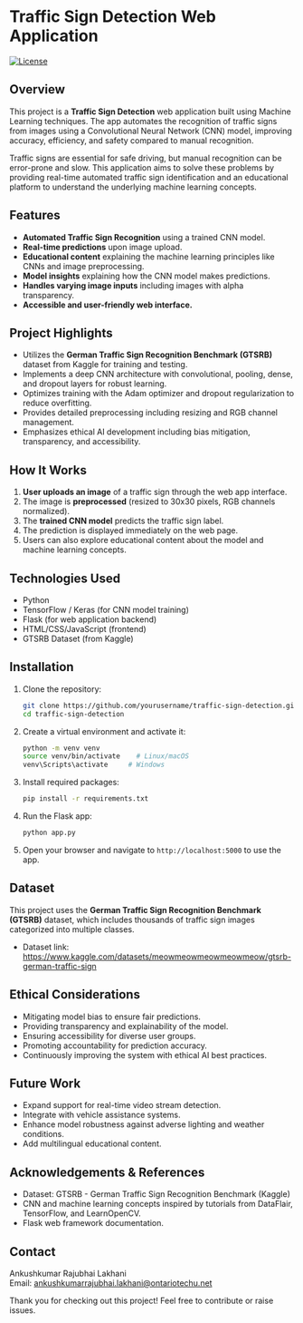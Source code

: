 # Traffic Sign Detection Web Application

[![License](https://img.shields.io/badge/license-MIT-blue.svg)](LICENSE)

## Overview

This project is a **Traffic Sign Detection** web application built using Machine Learning techniques. The app automates the recognition of traffic signs from images using a Convolutional Neural Network (CNN) model, improving accuracy, efficiency, and safety compared to manual recognition.

Traffic signs are essential for safe driving, but manual recognition can be error-prone and slow. This application aims to solve these problems by providing real-time automated traffic sign identification and an educational platform to understand the underlying machine learning concepts.

## Features

- **Automated Traffic Sign Recognition** using a trained CNN model.
- **Real-time predictions** upon image upload.
- **Educational content** explaining the machine learning principles like CNNs and image preprocessing.
- **Model insights** explaining how the CNN model makes predictions.
- **Handles varying image inputs** including images with alpha transparency.
- **Accessible and user-friendly web interface.**

## Project Highlights

- Utilizes the **German Traffic Sign Recognition Benchmark (GTSRB)** dataset from Kaggle for training and testing.
- Implements a deep CNN architecture with convolutional, pooling, dense, and dropout layers for robust learning.
- Optimizes training with the Adam optimizer and dropout regularization to reduce overfitting.
- Provides detailed preprocessing including resizing and RGB channel management.
- Emphasizes ethical AI development including bias mitigation, transparency, and accessibility.

## How It Works

1. **User uploads an image** of a traffic sign through the web app interface.
2. The image is **preprocessed** (resized to 30x30 pixels, RGB channels normalized).
3. The **trained CNN model** predicts the traffic sign label.
4. The prediction is displayed immediately on the web page.
5. Users can also explore educational content about the model and machine learning concepts.

## Technologies Used

- Python
- TensorFlow / Keras (for CNN model training)
- Flask (for web application backend)
- HTML/CSS/JavaScript (frontend)
- GTSRB Dataset (from Kaggle)

## Installation

1. Clone the repository:
   ```bash
   git clone https://github.com/yourusername/traffic-sign-detection.git
   cd traffic-sign-detection
   ```

2. Create a virtual environment and activate it:
   ```bash
   python -m venv venv
   source venv/bin/activate    # Linux/macOS
   venv\Scripts\activate     # Windows
   ```

3. Install required packages:
   ```bash
   pip install -r requirements.txt
   ```

4. Run the Flask app:
   ```bash
   python app.py
   ```

5. Open your browser and navigate to `http://localhost:5000` to use the app.

## Dataset

This project uses the **German Traffic Sign Recognition Benchmark (GTSRB)** dataset, which includes thousands of traffic sign images categorized into multiple classes.

- Dataset link: https://www.kaggle.com/datasets/meowmeowmeowmeowmeow/gtsrb-german-traffic-sign

## Ethical Considerations

- Mitigating model bias to ensure fair predictions.
- Providing transparency and explainability of the model.
- Ensuring accessibility for diverse user groups.
- Promoting accountability for prediction accuracy.
- Continuously improving the system with ethical AI best practices.

## Future Work

- Expand support for real-time video stream detection.
- Integrate with vehicle assistance systems.
- Enhance model robustness against adverse lighting and weather conditions.
- Add multilingual educational content.

## Acknowledgements & References

- Dataset: GTSRB - German Traffic Sign Recognition Benchmark (Kaggle)
- CNN and machine learning concepts inspired by tutorials from DataFlair, TensorFlow, and LearnOpenCV.
- Flask web framework documentation.

## Contact

Ankushkumar Rajubhai Lakhani  
Email: ankushkumarrajubhai.lakhani@ontariotechu.net

Thank you for checking out this project! Feel free to contribute or raise issues.

